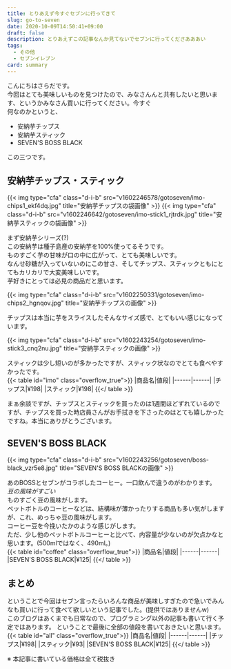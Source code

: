 ```yaml
---
title: とりあえず今すぐセブンに行ってきて
slug: go-to-seven
date: 2020-10-09T14:50:41+09:00
draft: false
description: とりあえずこの記事なんか見てないでセブンに行ってくださあああい
tags:
  - その他
  - セブンイレブン
card: summary
---
```

こんにちはさらだです。  
今回はとても美味しいものを見つけたので、みなさんんと共有したいと思います、というかみなさん買いに行ってください。今すぐ  
何なのかというと、
- 安納芋チップス
- 安納芋スティック
- SEVEN'S BOSS BLACK

この三つです。

## 安納芋チップス・スティック
{{< img type="cfa" class="d-i-b" src="v1602246578/gotoseven/imo-chips1_ekf4dq.jpg" title="安納芋チップスの袋画像" >}}
{{< img type="cfa" class="d-i-b" src="v1602246642/gotoseven/imo-stick1_rjtrdk.jpg" title="安納芋スティックの袋画像" >}}

まず安納芋シリーズ(?)  
この安納芋は種子島産の安納芋を100%使ってるそうです。  
ものすごく芋の甘味が口の中に広がって、とても美味しいです。  
なんせ砂糖が入っていないのにこの甘さ、そしてチップス、スティックともにとてもカリカリで大変美味しいです。  
芋好きにとっては必見の商品だと思います。

{{< img type="cfa" class="d-i-b" src="v1602250331/gotoseven/imo-chips2_hgnqov.jpg" title="安納芋チップスの画像" >}}

チップスは本当に芋をスライスしたそんなサイズ感で、とてもいい感じになっています。  

{{< img type="cfa" class="d-i-b" src="v1602243254/gotoseven/imo-stick3_cnq2nu.jpg" title="安納芋スティックの画像" >}}

スティックは少し短いのが多かったですが、スティック状なのでとても食べやすかったです。  
{{< table id="imo" class="overflow_true">}}
|商品名|値段|
|------|------|
|チップス|¥198|
|スティック|¥198|
{{</ table >}}

まぁ余談ですが、チップスとスティックを買ったのは1週間ほどずれているのですが、チップスを買った時店員さんがお手拭きを下さったのはとても嬉しかったですね。本当にありがとうございます。

## SEVEN'S BOSS BLACK
{{< img type="cfa" class="d-i-b" src="v1602243256/gotoseven/boss-black_vzr5e8.jpg" title="SEVEN'S BOSS BLACKの画像" >}}

あのBOSSとセブンがコラボしたコーヒー。一口飲んで違うのがわかります。  
*豆の風味がすごい*  
ものすごく豆の風味がします。  
ペットボトルのコーヒーなどは、結構味が薄かったりする商品も多い気がしますが、これ、めっちゃ豆の風味がします。  
コーヒー豆を今挽いたかのような感じがします。  
ただ、少し他のペットボトルコーヒーと比べて、内容量が少ないのが欠点かなと思います。(500mlではなく、490ml。)  
{{< table id="coffee" class="overflow_true">}}
|商品名|値段|
|------|------|
|SEVEN'S BOSS BLACK|¥125|
{{</ table >}}

## まとめ
ということで今回はセブン言ったらいろんな商品が美味しすぎたので急いでみんなも買いに行って食べて欲しいという記事でした。(提供ではありませんw)    
このブログはあくまでも日常なので、プログラミング以外の記事も書いて行く予定ではあります。
ということで最後に全部の値段を書いておきたいと思います。
{{< table id="all" class="overflow_true">}}
|商品名|値段|
|------|------|
|チップス|¥198|
|スティック|¥93|
|SEVEN'S BOSS BLACK|¥125|
{{</ table >}}

※ 本記事に書いている価格は全て税抜き
